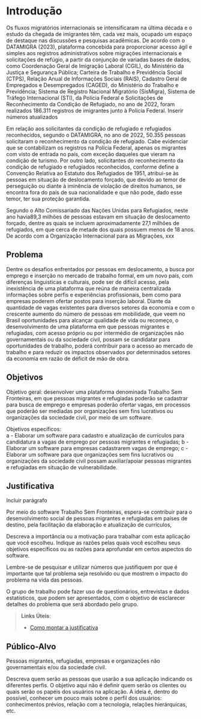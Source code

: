 # Introdução

Os fluxos migratórios internacionais se intensificaram na última década e o estudo da chegada de imigrantes têm, cada vez mais, ocupado um espaço de destaque nas discussões e pesquisas acadêmicas. De acordo com o DATAMIGRA (2023), plataforma concebida para proporcionar acesso ágil e simples aos registros administrativos sobre migrações internacionais e
solicitações de refúgio, a partir da conjunção de variadas bases de dados, como Coordenação Geral de Imigração Laboral (CGIL), do Ministério da Justiça e Segurança Pública; Carteira de Trabalho e Previdência Social (CTPS), Relação Anual de Informações Sociais (RAIS), Cadastro Geral de Empregados e Desempregados (CAGED), do Ministério do Trabalho e Previdência;
Sistema de Registro Nacional Migratório (SisMigra), Sistema de Tráfego Internacional (STI), da Polícia Federal e Solicitações de Reconhecimento da Condição de Refugiado, no ano de 2022, foram realizados 186.311 registros de imigrantes junto à Polícia Federal. Inserir números atualizados

Em relação aos solicitantes da condição de refugiado e refugiados reconhecidos, segundo o DATAMIGRA, no ano de 2022, 50.355 pessoas solicitaram o reconhecimento da condição de refugiado. Cabe evidenciar que se contabilizam os registros na Polícia Federal, apenas os migrantes com visto de entrada no país, com exceção daqueles que vieram na condição
de turismo. Por outro lado, solicitantes do reconhecimento da condição de refugiado e refugiados reconhecidos, conforme define a Convenção Relativa ao Estatuto dos Refugiados de 1951, atribui-se às pessoas em situação de deslocamento forçado, que devido ao temor de perseguição ou diante à iminência de violação de direitos humanos, se encontra fora do país de sua
nacionalidade e que não pode, dado esse temor, ter sua proteção garantida. 

Segundo o Alto Comissariado das Nações Unidas para Refugiados, neste ano havia89,3 milhões de pessoas estavam em situação de deslocamento forçado, dentre as quais se incluem aproximadamente 27,1 milhões de refugiados, em que cerca de metade dos quais possuem menos de 18 anos. De acordo com a Organização Internacional para as Migrações, xxx

## Problema

Dentre os desafios enfrentados por pessoas em deslocamento, a busca por emprego e inserção no mercado de trabalho formal, em um novo país, com diferenças linguisticas e culturais, pode ser de difícil acesso, pela inexistência de uma plataforma que reúna de maneira centralizada informações sobre perfis e experiências profissionais, bem como para empresas poderem ofertar postos para inserção laboral. Diante da quantidade de vagas existentes para diversos setores da economia e com o crescente aumento do número de pessoas em mobilidade, que veem no Brasil oportunidades para alcançar qualidade de vida ou recomeço, o desenvolvimento de uma plataforma em que pessoas migrantes e refugiadas, com acesso próprio ou por intermédio de organizações não governamentais ou da sociedade civil, possam se candidatar para oportunidades de trabalho, poderá contribuir para o acesso ao mercado de trabalho e para reduzir os impactos observados por determinados setores da economia em razão de déficit de mão de obra. 

## Objetivos

Objetivo geral: desenvolver uma plataforma denominada Trabalho Sem Fronteiras, em que pessoas migrantes e refugiadas poderão se cadastrar para busca de emprego e empresas poderão ofertar vagas, em processos que poderão ser mediadas por organizações sem fins lucrativos ou organizações da sociedade civil, por meio de um software. 

Objetivos específicos:  
a - Elaborar um software para cadastro e atualização de currículos para candidatura a vagas de emprego por pessoas migrantes e refugiadas; 
b - Elaborar um software para empresas cadastrarem vagas de emprego; 
c - Elaborar um software para que organizações sem fins lucrativos ou organizações da sociedade civil possam auxiliar/apoiar pessoas migrantes e refugiadas em situação de vulnerabilidade. 

## Justificativa

Incluir parágrafo 

Por meio do software Trabalho Sem Fronteiras, espera-se contribuir para o desenvolvimento social de pessoas migrantes e refugiadas em países de destino, pela facilitação da elaboração e atualização de currículos, 

Descreva a importância ou a motivação para trabalhar com esta aplicação que você escolheu. Indique as razões pelas quais você escolheu seus objetivos específicos ou as razões para aprofundar em certos aspectos do software.

Lembre-se de pesquisar e utilizar números que justifiquem por que é importante que tal problema seja resolvido ou que mostrem o impacto do problema na vida das pessoas.

O grupo de trabalho pode fazer uso de questionários, entrevistas e dados estatísticos, que podem ser apresentados, com o objetivo de esclarecer detalhes do problema que será abordado pelo grupo.

> **Links Úteis**:
> - [Como montar a justificativa](https://guiadamonografia.com.br/como-montar-justificativa-do-tcc/)

## Público-Alvo

Pessoas migrantes, refugiadas, empresas e organizações não governamentais e/ou da sociedade civil. 

Descreva quem serão as pessoas que usarão a sua aplicação indicando os diferentes perfis. O objetivo aqui não é definir quem serão os clientes ou quais serão os papéis dos usuários na aplicação. A ideia é, dentro do possível, conhecer um pouco mais sobre o perfil dos usuários: conhecimentos prévios, relação com a tecnologia, relações hierárquicas, etc.
